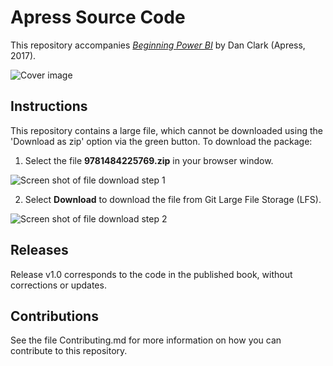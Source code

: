 # Apress Source Code

This repository accompanies [*Beginning Power BI*](http://www.apress.com/9781484225769) by Dan Clark (Apress, 2017).

![Cover image](9781484225769.jpg)

## Instructions

This repository contains a large file, which cannot be downloaded using the 'Download as zip' option via the green button. To download the package:

1. Select the file **9781484225769.zip** in your browser window.

![Screen shot of file download step 1](Download_step1.jpg)

2. Select **Download** to download the file from Git Large File Storage (LFS).

![Screen shot of file download step 2](Download_step2.jpg)

## Releases

Release v1.0 corresponds to the code in the published book, without corrections or updates.

## Contributions

See the file Contributing.md for more information on how you can contribute to this repository.
